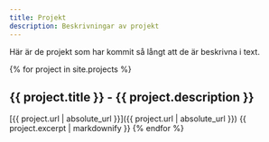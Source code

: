 ```yaml
---
title: Projekt
description: Beskrivningar av projekt
---
```


Här är de projekt som har kommit så långt att de är beskrivna i text.

{% for project in site.projects %}
## {{ project.title }} - {{ project.description }}
[{{ project.url | absolute_url }}]({{ project.url | absolute_url }})
{{ project.excerpt | markdownify }}
{% endfor %}

